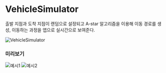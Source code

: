 # VehicleSimulator

출발 지점과 도착 지점이 랜덤으로 설정되고 A-star 알고리즘을 이용해 이동 경로를 생성, 이동하는 과정을 앱으로 실시간으로 보여준다.

![VehicleSimulator](https://github.com/jbground/VehicleSimulator/assets/78460515/949b1e94-2886-4b69-abf0-258f1fb76cc0)

### 미리보기
![예시1](https://github.com/jbground/VehicleSimulator/assets/78460515/9a196dc7-17b4-42ac-8621-1ae6cc307156)
![예시2](https://github.com/jbground/VehicleSimulator/assets/78460515/5a930378-fbc3-4207-afc0-6894a5da80f7)

